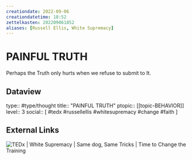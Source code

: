 ```yaml
---
creationdate: 2022-09-06
creationdatetime: 18:52
zettelkasten: 202209061852
aliases: [Russell Ellis, White Supremacy]
---
```

# PAINFUL TRUTH
Perhaps the Truth only hurts when we refuse to submit to It.

## Dataview
type:: #type/thought
title:: "PAINFUL TRUTH"
ptopic:: [[topic-BEHAVIOR]]
level:: 3
social:: [ #tedx #russellellis #whitesupremacy #change #faith ]

## External Links
![TEDx | White Supremacy | Same dog, Same Tricks | Time to Change the Training](https://youtu.be/XUhbDZ4jwCQ)